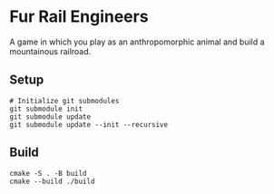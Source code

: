 # Fur Rail Engineers

A game in which you play as an anthropomorphic animal and build a mountainous railroad.

## Setup 

```shell
# Initialize git submodules
git submodule init
git submodule update
git submodule update --init --recursive
```


## Build

```shell 
cmake -S . -B build
cmake --build ./build
```